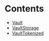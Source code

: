

# Contents
- [Vault](Vault.sol/contract.Vault.md)
- [VaultStorage](VaultStorage.sol/abstract.VaultStorage.md)
- [VaultTokenized](VaultTokenized.sol/contract.VaultTokenized.md)
